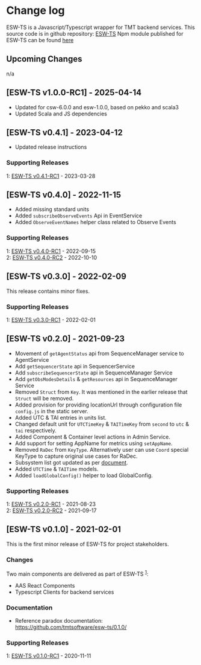# Change log

ESW-TS is a Javascript/Typescript wrapper for TMT backend services.
This source code is in github repository: [ESW-TS](https://github.com/tmtsoftware/esw-ts)
Npm module published for ESW-TS can be found [here](https://www.npmjs.com/package/@tmtsoftware/esw-ts)


## Upcoming Changes
n/a

## [ESW-TS v1.0.0-RC1] - 2025-04-14

* Updated for csw-6.0.0 and esw-1.0.0, based on pekko and scala3
* Updated Scala and JS dependencies

## [ESW-TS v0.4.1] - 2023-04-12

* Updated release instructions

### Supporting Releases

<a name="0-4-1-1"></a>1: [ESW-TS v0.4.1-RC1](https://github.com/tmtsoftware/esw-ts/releases/tag/v0.4.1-RC1) - 2023-03-28<br>

## [ESW-TS v0.4.0] - 2022-11-15

* Added missing standard units
* Added `subscribeObserveEvents` Api in EventService
* Added `ObserveEventNames` helper class related to Observe Events

### Supporting Releases

<a name="0-4-0-1"></a>1: [ESW-TS v0.4.0-RC1](https://github.com/tmtsoftware/esw-ts/releases/tag/v0.4.0-RC1) - 2022-09-15<br>
<a name="0-4-0-2"></a>2: [ESW-TS v0.4.0-RC2](https://github.com/tmtsoftware/esw-ts/releases/tag/v0.4.0-RC2) - 2022-10-10<br>

## [ESW-TS v0.3.0] - 2022-02-09

This release contains minor fixes.

### Supporting Releases

<a name="0-3-0-1"></a>1: [ESW-TS v0.3.0-RC1](https://github.com/tmtsoftware/esw-ts/releases/tag/v0.3.0-RC1) - 2022-02-01<br>

## [ESW-TS v0.2.0] - 2021-09-23

* Movement of `getAgentStatus` api from SequenceManager service to AgentService
* Add `getSequencerState` api in SequencerService
* Add `subscribeSequencerState` api in SequenceManager Service
* Add `getObsModesDetails` & `getResources` api in SequenceManager Service
* Removed `Struct` from `Key`. It was mentioned in the earlier release that `Struct` will be removed.
* Added provision for providing locationUrl through configuration file `config.js` in the static server.
* Added UTC & TAI entries in units list.
* Changed default unit for `UTCTimeKey` & `TAITimeKey` from `second` to `utc` & `tai` respectively.
* Added Component & Container level actions in Admin Service.
* Add support for setting AppName for metrics using `setAppName`.
* Removed `RaDec` from `KeyType`. Alternatively user can use `Coord` special KeyType to capture original use cases for RaDec.
* Subsystem list got updated as per [document](https://docushare.tmt.org/docushare/dsweb/Services/Document-4780).
* Added `UTCTime` & `TAITime` models.
* Added `loadGlobalConfig()` helper to load GlobalConfig.

### Supporting Releases

<a name="0-2-0-1"></a>1: [ESW-TS v0.2.0-RC1](https://github.com/tmtsoftware/esw-ts/releases/tag/v0.2.0-RC1) - 2021-08-23<br>
<a name="0-2-0-2"></a>2: [ESW-TS v0.2.0-RC2](https://github.com/tmtsoftware/esw-ts/releases/tag/v0.2.0-RC2) - 2021-09-17<br>

## [ESW-TS v0.1.0] - 2021-02-01

This is the first minor release of ESW-TS for project stakeholders.

### Changes

Two main components are delivered as part of ESW-TS <sup>[1](#0-1-0-1)</sup>:

* AAS React Components
* Typescript Clients for backend services

### Documentation

* Reference paradox documentation: https://github.com/tmtsoftware/esw-ts/0.1.0/

### Supporting Releases

<a name="0-1-0-1"></a>1: [ESW-TS v0.1.0-RC1](https://github.com/tmtsoftware/esw-ts/releases/tag/v0.1.0-RC1) - 2020-11-11<br>
